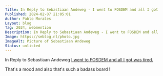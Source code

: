 ```yaml
---
Title: In Reply to Sebastiaan Andeweg - I went to FOSDEM and all I got was tired
Published: 2024-02-07 21:05:01
Author: Pablo Morales
Layout: blog
Tag: 2024, webmention
Description: In Reply to Sebastiaan Andeweg - I went to FOSDEM and all I got was tired
Image: https://seblog.nl/photo.jpg
ImageAlt: Picture of Sebastiaan Andeweg
Status: unlisted
---
```

In Reply to Sebastiaan Andeweg  <a href="https://seblog.nl/2024/02/04/2/i-went-to-fosdem-and-all-i" class="u-reply-to">I went to FOSDEM and all I got was tired.</a>

That's a mood and also that's such a badass board !